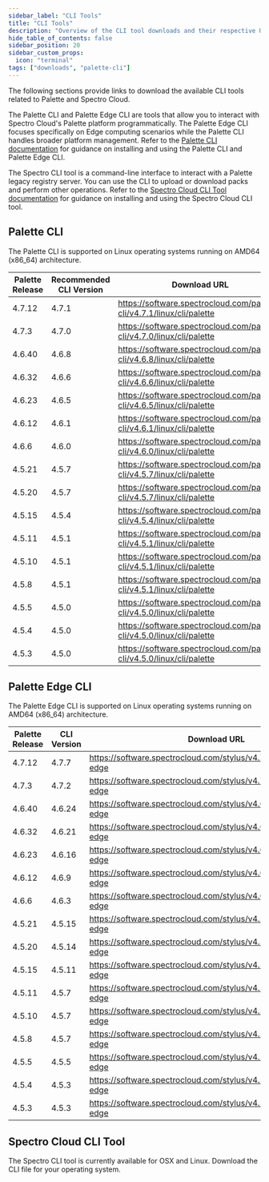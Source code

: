 ```yaml
---
sidebar_label: "CLI Tools"
title: "CLI Tools"
description: "Overview of the CLI tool downloads and their respective URL and checksums."
hide_table_of_contents: false
sidebar_position: 20
sidebar_custom_props:
  icon: "terminal"
tags: ["downloads", "palette-cli"]
---
```


The following sections provide links to download the available CLI tools related to Palette and Spectro Cloud.

The Palette CLI and Palette Edge CLI are tools that allow you to interact with Spectro Cloud's Palette platform
programmatically. The Palette Edge CLI focuses specifically on Edge computing scenarios while the Palette CLI handles
broader platform management. Refer to the [Palette CLI documentation](../automation/palette-cli/palette-cli.md) for
guidance on installing and using the Palette CLI and Palette Edge CLI.

The Spectro CLI tool is a command-line interface to interact with a Palette legacy registry server. You can use the CLI
to upload or download packs and perform other operations. Refer to the
[Spectro Cloud CLI Tool documentation](../registries-and-packs/spectro-cli-reference.md) for guidance on installing and
using the Spectro Cloud CLI tool.

## Palette CLI

The Palette CLI is supported on Linux operating systems running on AMD64 (x86_64) architecture.

| Palette Release <!-- palette-cli-version-table --> | Recommended CLI Version          | Download URL                                                           | Checksum (SHA256)                                                  |
| -------------------------------------------------- | -------------------------------- | ---------------------------------------------------------------------- | ------------------------------------------------------------------ |
| <!-- cli-4-7-a --> 4.7.12                          | 4.7.1                            | https://software.spectrocloud.com/palette-cli/v4.7.1/linux/cli/palette | `c6dcc5b725f31ca402e10ebbb7dee090beed28de3b452ec786419eedcda3c468` |
| <!-- cli-4-7-0 --> 4.7.3                           | 4.7.0                            | https://software.spectrocloud.com/palette-cli/v4.7.0/linux/cli/palette | `743300629069d89d9a40acc3c3463e427adcc3b80fbdc4b1806badbaea5fc1f5` |
| <!-- cli-4.6.x --> 4.6.40                          | 4.6.8                            | https://software.spectrocloud.com/palette-cli/v4.6.8/linux/cli/palette | `33a81b1ddfcaf35bef73e6f8ae7016f1dd30bce16af74eeeb53e0f3209fcdcc4` |
| <!-- cli-4.6.c --> 4.6.32                          | 4.6.6                            | https://software.spectrocloud.com/palette-cli/v4.6.6/linux/cli/palette | `5884500e5a04a7c2beb573674eb78a8804794a0dd25e4da5b38829e7303a29fe` |
| <!-- cli-4.6.b --> 4.6.23                          | <!-- palette-cli-4.6.b --> 4.6.5 | https://software.spectrocloud.com/palette-cli/v4.6.5/linux/cli/palette | `b56af3f083130ca0665e8c0a4f3e2d903572209f714a50f19c0110452122e28d` |
| <!-- cli-4.6.a --> 4.6.12                          | <!-- palette-cli-4.6.a --> 4.6.1 | https://software.spectrocloud.com/palette-cli/v4.6.1/linux/cli/palette | `db6da8dc1648b27ca8057fbbe3d95e7d371136f52395cef3dc3bd8ac62c287ae` |
| 4.6.6                                              | 4.6.0                            | https://software.spectrocloud.com/palette-cli/v4.6.0/linux/cli/palette | `07d63693a8c90483f6f000d4580cfd86f81178e4b96cfbd32e0f50955d57eec7` |
| 4.5.21                                             | 4.5.7                            | https://software.spectrocloud.com/palette-cli/v4.5.7/linux/cli/palette | `e37032f6aac7c15a54e6d2085021ae795669a292cf7a5993a945592b8b8c0d9e` |
| 4.5.20                                             | 4.5.7                            | https://software.spectrocloud.com/palette-cli/v4.5.7/linux/cli/palette | `e37032f6aac7c15a54e6d2085021ae795669a292cf7a5993a945592b8b8c0d9e` |
| 4.5.15                                             | 4.5.4                            | https://software.spectrocloud.com/palette-cli/v4.5.4/linux/cli/palette | `74723cae5e87353e9c6b0191036229c0a9b645f10101e309586ecb18b6691bbd` |
| 4.5.11                                             | 4.5.1                            | https://software.spectrocloud.com/palette-cli/v4.5.1/linux/cli/palette | `050e853483065b63ef3096813611b13b9dcfe4556a6fd370ec6ebdf5c6be8738` |
| 4.5.10                                             | 4.5.1                            | https://software.spectrocloud.com/palette-cli/v4.5.1/linux/cli/palette | `050e853483065b63ef3096813611b13b9dcfe4556a6fd370ec6ebdf5c6be8738` |
| 4.5.8                                              | 4.5.1                            | https://software.spectrocloud.com/palette-cli/v4.5.1/linux/cli/palette | `050e853483065b63ef3096813611b13b9dcfe4556a6fd370ec6ebdf5c6be8738` |
| 4.5.5                                              | 4.5.0                            | https://software.spectrocloud.com/palette-cli/v4.5.0/linux/cli/palette | `1af96e486f621754695de899752dcd67bdc3d4a8c16f03272035dbadad6a54f0` |
| 4.5.4                                              | 4.5.0                            | https://software.spectrocloud.com/palette-cli/v4.5.0/linux/cli/palette | `1af96e486f621754695de899752dcd67bdc3d4a8c16f03272035dbadad6a54f0` |
| 4.5.3                                              | 4.5.0                            | https://software.spectrocloud.com/palette-cli/v4.5.0/linux/cli/palette | `1af96e486f621754695de899752dcd67bdc3d4a8c16f03272035dbadad6a54f0` |

## Palette Edge CLI

The Palette Edge CLI is supported on Linux operating systems running on AMD64 (x86_64) architecture.

| Palette Release <!-- edge-version-table --> | CLI Version                | Download URL                                                            | Checksum (SHA256)                                                  |
| ------------------------------------------- | -------------------------- | ----------------------------------------------------------------------- | ------------------------------------------------------------------ |
| <!-- edge-4-7-a --> 4.7.12                  | 4.7.7                      | https://software.spectrocloud.com/stylus/v4.7.7/cli/linux/palette-edge  | `9de1e1a945b654c32badddb103378e68820157e78251fe54330b68ed34e114b8` |
| <!-- edge-4-7-0 --> 4.7.3                   | 4.7.2                      | https://software.spectrocloud.com/stylus/v4.7.2/cli/linux/palette-edge  | `8a68c6eacff423d48d48ce2d9420b98832dd65660ddc9115562a530d5c325ebc` |
| <!-- edge-4.6.x --> 4.6.40                  | 4.6.24                     | https://software.spectrocloud.com/stylus/v4.6.24/cli/linux/palette-edge | `c90741bb2e959e8188337bd6ece73f67d6512c5f20e9c79a64b01aab9c0708de` |
| <!-- edge-4.6.c --> 4.6.32                  | 4.6.21                     | https://software.spectrocloud.com/stylus/v4.6.21/cli/linux/palette-edge | `17e057172b8b2cd42cdc5aff0735dfdff6e864ec03b5404e18ae130bfd315b87` |
| <!-- edge-4.6.b --> 4.6.23                  | <!-- edge-4.6.b --> 4.6.16 | https://software.spectrocloud.com/stylus/v4.6.16/cli/linux/palette-edge | `628c3668633943e9fd4b7859093948843d508494ec88b906f75aea9e80ec0f5f` |
| <!-- edge-4.6.a --> 4.6.12                  | <!-- edge-4.6.a --> 4.6.9  | https://software.spectrocloud.com/stylus/v4.6.9/cli/linux/palette-edge  | `e50a5533316e96c8b145d8e0c1e2b3e9958350d4aed61e8292cd31b4e7fb4196` |
| 4.6.6                                       | 4.6.3                      | https://software.spectrocloud.com/stylus/v4.6.3/cli/linux/palette-edge  | `639d325659b369b8e71e00d36763b6088ac1932dbdbd105bdf3c63051cfd500b` |
| 4.5.21                                      | 4.5.15                     | https://software.spectrocloud.com/stylus/v4.5.15/cli/linux/palette-edge | `5265133de8b204b6569b559a895aa03514b42b3285640755ed29e23d812e21cb` |
| 4.5.20                                      | 4.5.14                     | https://software.spectrocloud.com/stylus/v4.5.14/cli/linux/palette-edge | `5265133de8b204b6569b559a895aa03514b42b3285640755ed29e23d812e21cb` |
| 4.5.15                                      | 4.5.11                     | https://software.spectrocloud.com/stylus/v4.5.11/cli/linux/palette-edge | `390b4693a91c938ef230ce329ec28f42c058f98fb77160685e9a885dd2083587` |
| 4.5.11                                      | 4.5.7                      | https://software.spectrocloud.com/stylus/v4.5.7/cli/linux/palette-edge  | `abbceb9844991fc70af1e7967095873583c7f8aba549583cfc27d22f1e0819b1` |
| 4.5.10                                      | 4.5.7                      | https://software.spectrocloud.com/stylus/v4.5.7/cli/linux/palette-edge  | `abbceb9844991fc70af1e7967095873583c7f8aba549583cfc27d22f1e0819b1` |
| 4.5.8                                       | 4.5.7                      | https://software.spectrocloud.com/stylus/v4.5.7/cli/linux/palette-edge  | `abbceb9844991fc70af1e7967095873583c7f8aba549583cfc27d22f1e0819b1` |
| 4.5.5                                       | 4.5.5                      | https://software.spectrocloud.com/stylus/v4.5.5/cli/linux/palette-edge  | `f93382a7ab92e9621f47d857252c2673b33de79735cf729fcb4b2fb24719d537` |
| 4.5.4                                       | 4.5.3                      | https://software.spectrocloud.com/stylus/v4.5.3/cli/linux/palette-edge  | `9008f77d11b0129c35d2c9da6bb29a09ca6bc63ffa27d828996d30ac4c853c28` |
| 4.5.3                                       | 4.5.3                      | https://software.spectrocloud.com/stylus/v4.5.3/cli/linux/palette-edge  | `9008f77d11b0129c35d2c9da6bb29a09ca6bc63ffa27d828996d30ac4c853c28` |

## Spectro Cloud CLI Tool

The Spectro CLI tool is currently available for OSX and Linux. Download the CLI file for your operating system.

<PartialsComponent category="cli-tools" name="spectro-cloud-cli-tool-download" />
